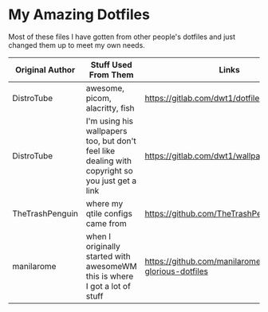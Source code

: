 # My Amazing Dotfiles #
Most of these files I have gotten from other people's dotfiles and just changed them up to meet my own needs. 

Original Author | Stuff Used From Them | Links
----------------|----------------------|-------
DistroTube | awesome, picom, alacritty, fish | https://gitlab.com/dwt1/dotfiles
DistroTube | I'm using his wallpapers too, but don't feel like dealing with copyright so you just get a link | https://gitlab.com/dwt1/wallpapers
TheTrashPenguin | where my qtile configs came from | https://github.com/TheTrashPenguin/Dotfiles
manilarome | when I originally started with awesomeWM this is where I got a lot of stuff | https://github.com/manilarome/the-glorious-dotfiles
